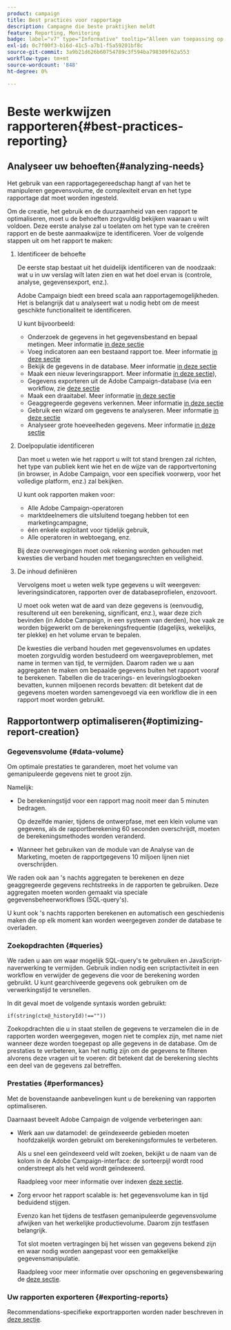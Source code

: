 ```yaml
---
product: campaign
title: Best practices voor rapportage
description: Campagne die beste praktijken meldt
feature: Reporting, Monitoring
badge: label="v7" type="Informative" tooltip="Alleen van toepassing op Campaign Classic v7"
exl-id: 0c7f00f3-b16d-41c5-a7b1-f5a59201bf8c
source-git-commit: 3a9b21d626b60754789c3f594ba798309f62a553
workflow-type: tm+mt
source-wordcount: '848'
ht-degree: 0%

---
```


# Beste werkwijzen rapporteren{#best-practices-reporting}



## Analyseer uw behoeften{#analyzing-needs}

Het gebruik van een rapportagegereedschap hangt af van het te manipuleren gegevensvolume, de complexiteit ervan en het type rapportage dat moet worden ingesteld.

Om de creatie, het gebruik en de duurzaamheid van een rapport te optimaliseren, moet u de behoeften zorgvuldig bekijken waaraan u wilt voldoen. Deze eerste analyse zal u toelaten om het type van te creëren rapport en de beste aanmaakwijze te identificeren. Voer de volgende stappen uit om het rapport te maken:

1. Identificeer de behoefte

   De eerste stap bestaat uit het duidelijk identificeren van de noodzaak: wat u in uw verslag wilt laten zien en wat het doel ervan is (controle, analyse, gegevensexport, enz.).

   Adobe Campaign biedt een breed scala aan rapportagemogelijkheden. Het is belangrijk dat u analyseert wat u nodig hebt om de meest geschikte functionaliteit te identificeren.

   U kunt bijvoorbeeld:

   * Onderzoek de gegevens in het gegevensbestand en bepaal metingen. Meer informatie [in deze sectie](../../reporting/using/ac-cubes.md)
   * Voeg indicatoren aan een bestaand rapport toe. Meer informatie [in deze sectie](../../reporting/using/about-reports-creation-in-campaign.md)
   * Bekijk de gegevens in de database. Meer informatie [in deze sectie](../../reporting/using/about-descriptive-analysis.md)
   * Maak een nieuw leveringsrapport. Meer informatie [in deze sectie](../../reporting/using/about-reports-creation-in-campaign.md)),
   * Gegevens exporteren uit de Adobe Campaign-database (via een workflow, zie [deze sectie](../../workflow/using/about-workflows.md)
   * Maak een draaitabel. Meer informatie [in deze sectie](../../reporting/using/creating-a-table.md#creating-a-breakdown-or-pivot-table)
   * Geaggregeerde gegevens verkennen. Meer informatie [in deze sectie](../../reporting/using/ac-cubes.md)
   * Gebruik een wizard om gegevens te analyseren. Meer informatie [in deze sectie](../../reporting/using/about-descriptive-analysis.md)
   * Analyseer grote hoeveelheden gegevens. Meer informatie [in deze sectie](../../reporting/using/about-reports-creation-in-campaign.md)

1. Doelpopulatie identificeren

   Dan moet u weten wie het rapport u wilt tot stand brengen zal richten, het type van publiek kent wie het en de wijze van de rapportvertoning (in browser, in Adobe Campaign, voor een specifiek voorwerp, voor het volledige platform, enz.) zal bekijken.

   U kunt ook rapporten maken voor:

   * Alle Adobe Campaign-operatoren
   * marktdeelnemers die uitsluitend toegang hebben tot een marketingcampagne,
   * één enkele exploitant voor tijdelijk gebruik,
   * Alle operatoren in webtoegang, enz.

   Bij deze overwegingen moet ook rekening worden gehouden met kwesties die verband houden met toegangsrechten en veiligheid.

1. De inhoud definiëren

   Vervolgens moet u weten welk type gegevens u wilt weergeven: leveringsindicatoren, rapporten over de databaseprofielen, enzovoort.

   U moet ook weten wat de aard van deze gegevens is (eenvoudig, resulterend uit een berekening, significant, enz.), waar deze zich bevinden (in Adobe Campaign, in een systeem van derden), hoe vaak ze worden bijgewerkt om de berekeningsfrequentie (dagelijks, wekelijks, ter plekke) en het volume ervan te bepalen.

   De kwesties die verband houden met gegevensvolumes en updates moeten zorgvuldig worden bestudeerd om weergaveproblemen, met name in termen van tijd, te vermijden. Daarom raden we u aan aggregaten te maken om bepaalde gegevens buiten het rapport vooraf te berekenen. Tabellen die de tracerings- en leveringslogboeken bevatten, kunnen miljoenen records bevatten: dit betekent dat de gegevens moeten worden samengevoegd via een workflow die in een rapport moet worden gebruikt.

## Rapportontwerp optimaliseren{#optimizing-report-creation}

### Gegevensvolume {#data-volume}

Om optimale prestaties te garanderen, moet het volume van gemanipuleerde gegevens niet te groot zijn.

Namelijk:

* De berekeningstijd voor een rapport mag nooit meer dan 5 minuten bedragen.

  Op dezelfde manier, tijdens de ontwerpfase, met een klein volume van gegevens, als de rapportberekening 60 seconden overschrijdt, moeten de berekeningsmethodes worden veranderd.

* Wanneer het gebruiken van de module van de Analyse van de Marketing, moeten de rapportgegevens 10 miljoen lijnen niet overschrijden.

We raden ook aan &#39;s nachts aggregaten te berekenen en deze geaggregeerde gegevens rechtstreeks in de rapporten te gebruiken. Deze aggregaten moeten worden gemaakt via speciale gegevensbeheerworkflows (SQL-query&#39;s).

U kunt ook &#39;s nachts rapporten berekenen en automatisch een geschiedenis maken die op elk moment kan worden weergegeven zonder de database te overladen.

### Zoekopdrachten {#queries}

We raden u aan om waar mogelijk SQL-query&#39;s te gebruiken en JavaScript-naverwerking te vermijden. Gebruik indien nodig een scriptactiviteit in een workflow en verwijder de gegevens die voor de berekening worden gebruikt. U kunt gearchiveerde gegevens ook gebruiken om de verwerkingstijd te versnellen.

In dit geval moet de volgende syntaxis worden gebruikt:

```
if(string(ctx@_historyId)!==""))
```

Zoekopdrachten die u in staat stellen de gegevens te verzamelen die in de rapporten worden weergegeven, mogen niet te complex zijn, met name niet wanneer deze worden toegepast op alle gegevens in de database. Om de prestaties te verbeteren, kan het nuttig zijn om de gegevens te filteren alvorens deze vragen uit te voeren: dit betekent dat de berekening slechts een deel van de gegevens zal betreffen.

### Prestaties {#performances}

Met de bovenstaande aanbevelingen kunt u de berekening van rapporten optimaliseren.

Daarnaast beveelt Adobe Campaign de volgende verbeteringen aan:

* Werk aan uw datamodel: de geïndexeerde gebieden moeten hoofdzakelijk worden gebruikt om berekeningsformules te verbeteren.

  Als u snel een geïndexeerd veld wilt zoeken, bekijkt u de naam van de kolom in de Adobe Campaign-interface: de sorteerpijl wordt rood onderstreept als het veld wordt geïndexeerd.

  Raadpleeg voor meer informatie over indexen [deze sectie](../../configuration/using/data-model-best-practices.md#indexes).

* Zorg ervoor het rapport scalable is: het gegevensvolume kan in tijd beduidend stijgen.

  Evenzo kan het tijdens de testfasen gemanipuleerde gegevensvolume afwijken van het werkelijke productievolume. Daarom zijn testfasen belangrijk.

  Tot slot moeten vertragingen bij het wissen van gegevens bekend zijn en waar nodig worden aangepast voor een gemakkelijke gegevensmanipulatie.

  Raadpleeg voor meer informatie over opschoning en gegevensbewaring de [deze sectie](../../configuration/using/data-model-best-practices.md#data-retention).

### Uw rapporten exporteren {#exporting-reports}

Recommendations-specifieke exportrapporten worden nader beschreven in [deze sectie](../../reporting/using/actions-on-reports.md#exporting-a-report).
